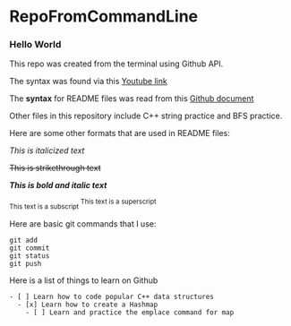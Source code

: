 # RepoFromCommandLine
### Hello World

This repo was created from the terminal using Github API. 

The syntax was found via this [Youtube link](https://www.youtube.com/watch?v=6xmFp4_U9-A&ab_channel=SteveGriffith-Prof3ssorSt3v3)

The **syntax** for README files was read from this [Github document](https://www.youtube.com/watch?v=6xmFp4_U9-A&ab_channel=SteveGriffith-Prof3ssorSt3v3)

Other files in this repository include C++ string practice and BFS practice.

Here are some other formats that are used in README files:

*This is italicized text*

~~This is strikethrough text~~

***This is bold and italic text***

<sub>
  This text is a subscript
 </sub>

<sup>
  This text is a superscript
  </sup>

Here are basic git commands that I use:

```
git add
git commit
git status
git push
```

Here is a list of things to learn on Github

    - [ ] Learn how to code popular C++ data structures 
      - [x] Learn how to create a Hashmap
        - [ ] Learn and practice the emplace command for map
